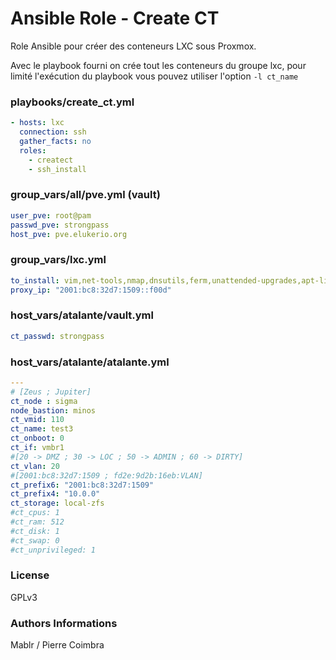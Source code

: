# Ansible Role - Create CT

Role Ansible pour créer des conteneurs LXC sous Proxmox.

Avec le playbook fourni on crée tout les conteneurs du groupe lxc, pour limité l'exécution du playbook vous pouvez utiliser l'option `-l ct_name`

### playbooks/create_ct.yml
```yaml
- hosts: lxc
  connection: ssh
  gather_facts: no
  roles:
    - createct
    - ssh_install
```

### group_vars/all/pve.yml (vault)
```yaml
user_pve: root@pam
passwd_pve: strongpass
host_pve: pve.elukerio.org
```

### group_vars/lxc.yml
```yaml
to_install: vim,net-tools,nmap,dnsutils,ferm,unattended-upgrades,apt-listchanges,wget,curl,git
proxy_ip: "2001:bc8:32d7:1509::f00d"
```

### host_vars/atalante/vault.yml
```yaml
ct_passwd: strongpass
```

### host_vars/atalante/atalante.yml
```yaml
---
# [Zeus ; Jupiter]
ct_node : sigma
node_bastion: minos
ct_vmid: 110
ct_name: test3
ct_onboot: 0
ct_if: vmbr1
#[20 -> DMZ ; 30 -> LOC ; 50 -> ADMIN ; 60 -> DIRTY]
ct_vlan: 20
#[2001:bc8:32d7:1509 ; fd2e:9d2b:16eb:VLAN]
ct_prefix6: "2001:bc8:32d7:1509"
ct_prefix4: "10.0.0"
ct_storage: local-zfs
#ct_cpus: 1
#ct_ram: 512
#ct_disk: 1
#ct_swap: 0
#ct_unprivileged: 1
```

### License

GPLv3

### Authors Informations

Mablr / Pierre Coimbra
